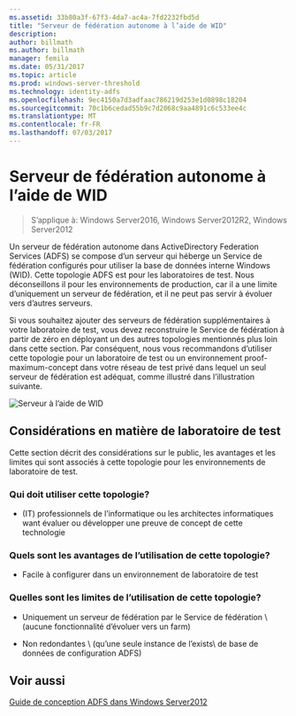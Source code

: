 ```yaml
---
ms.assetid: 33b80a3f-67f3-4da7-ac4a-7fd2232fbd5d
title: "Serveur de fédération autonome à l’aide de WID"
description: 
author: billmath
ms.author: billmath
manager: femila
ms.date: 05/31/2017
ms.topic: article
ms.prod: windows-server-threshold
ms.technology: identity-adfs
ms.openlocfilehash: 9ec4150a7d3adfaac786219d253e1d0898c18204
ms.sourcegitcommit: 70c1b6cedad55b9c7d2068c9aa4891c6c533ee4c
ms.translationtype: MT
ms.contentlocale: fr-FR
ms.lasthandoff: 07/03/2017
---
```

# <a name="stand-alone-federation-server-using-wid"></a>Serveur de fédération autonome à l’aide de WID

>S’applique à: Windows Server2016, Windows Server2012R2, Windows Server2012

Un serveur de fédération autonome dans ActiveDirectory Federation Services \(ADFS\) se compose d’un serveur qui héberge un Service de fédération configurés pour utiliser la base de données interne Windows \(WID\). Cette topologie ADFS est pour les laboratoires de test. Nous déconseillons il pour les environnements de production, car il a une limite d’uniquement un serveur de fédération, et il ne peut pas servir à évoluer vers d’autres serveurs.  
  
Si vous souhaitez ajouter des serveurs de fédération supplémentaires à votre laboratoire de test, vous devez reconstruire le Service de fédération à partir de zéro en déployant un des autres topologies mentionnés plus loin dans cette section. Par conséquent, nous vous recommandons d’utiliser cette topologie pour un laboratoire de test ou un environnement proof\-maximum\-concept dans votre réseau de test privé dans lequel un seul serveur de fédération est adéquat, comme illustré dans l’illustration suivante.  
  
![Serveur à l’aide de WID](media/FedServerWID.gif)  
  
## <a name="test-lab-considerations"></a>Considérations en matière de laboratoire de test  
Cette section décrit des considérations sur le public, les avantages et les limites qui sont associés à cette topologie pour les environnements de laboratoire de test.  
  
### <a name="who-should-use-this-topology"></a>Qui doit utiliser cette topologie?  
  
-   \(IT\) professionnels de l’informatique ou les architectes informatiques want évaluer ou développer une preuve de concept de cette technologie  
  
### <a name="what-are-the-benefits-of-using-this-topology"></a>Quels sont les avantages de l’utilisation de cette topologie?  
  
-   Facile à configurer dans un environnement de laboratoire de test  
  
### <a name="what-are-the-limitations-of-using-this-topology"></a>Quelles sont les limites de l’utilisation de cette topologie?  
  
-   Uniquement un serveur de fédération par le Service de fédération \ (aucune fonctionnalité d’évoluer vers un farm\)  
  
-   Non redondantes \ (qu’une seule instance de l’exists\ de base de données de configuration ADFS)  
  

## <a name="see-also"></a>Voir aussi
[Guide de conception ADFS dans Windows Server2012](AD-FS-Design-Guide-in-Windows-Server-2012.md)
